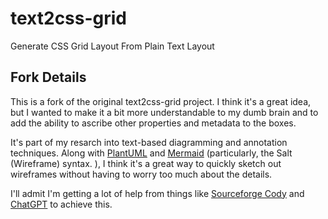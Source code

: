 # text2css-grid
Generate CSS Grid Layout From Plain Text Layout

## Fork Details
This is a fork of the original text2css-grid project. I think it's a great idea, but I wanted to make it a bit more understandable to my dumb brain and to add the ability to ascribe other properties and metadata to the boxes. 

It's part of my resarch into text-based diagramming and annotation techniques. Along with [PlantUML](https://plantuml.com/) and [Mermaid](https://mermaid-js.github.io/mermaid/#/) (particularly, the Salt (Wireframe) syntax. 
), I think it's a great way to quickly sketch out wireframes without having to worry too much about the details. 

I'll admit I'm getting a lot of help from things like [Sourceforge Cody](https://sourceforge.net/projects/cody/) and [ChatGPT](https://chat.openai.com/) to achieve this.